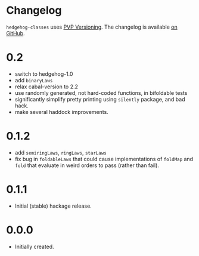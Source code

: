 # Changelog

`hedgehog-classes` uses [PVP Versioning][1].
The changelog is available [on GitHub][2].

0.2
===

* switch to hedgehog-1.0
* add `binaryLaws`
* relax cabal-version to 2.2
* use randomly generated, not hard-coded functions, in bifoldable tests
* significantly simplify pretty printing using `silently` package, and
  bad hack.
* make several haddock improvements.

0.1.2
=====

* add `semiringLaws`, `ringLaws`, `starLaws`
* fix bug in `foldableLaws` that could cause implementations of
  `foldMap` and `fold` that evaluate in weird orders to pass (rather than fail).

0.1.1
=====

* Initial (stable) hackage release.

0.0.0
=====

* Initially created.

[1]: https://pvp.haskell.org
[2]: https://github.com/chessai/hedgehog-classes/releases
